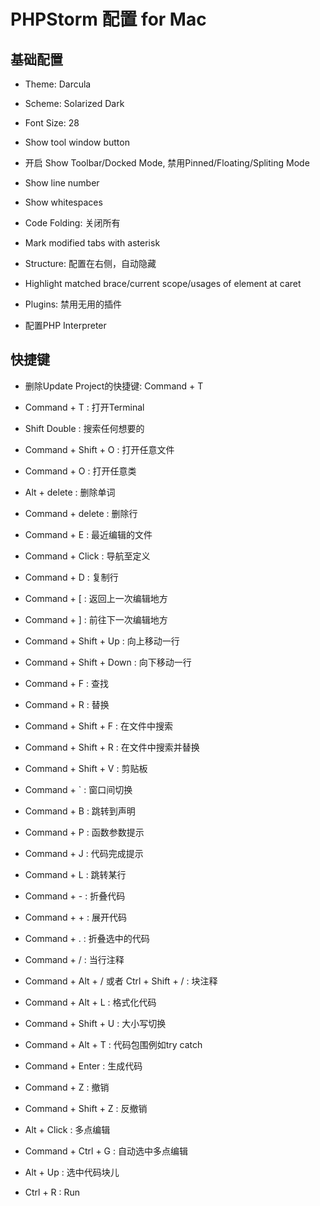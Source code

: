 # PHPStorm 配置 for Mac

## 基础配置

- Theme: Darcula

- Scheme: Solarized Dark

- Font Size: 28

- Show tool window button

- 开启 Show Toolbar/Docked Mode, 禁用Pinned/Floating/Spliting Mode

- Show line number

- Show whitespaces

- Code Folding: 关闭所有

- Mark modified tabs with asterisk

- Structure: 配置在右侧，自动隐藏

- Highlight matched brace/current scope/usages of element at caret

- Plugins: 禁用无用的插件

- 配置PHP Interpreter

## 快捷键

- 删除Update Project的快捷键: Command + T

- Command + T : 打开Terminal

- Shift Double : 搜索任何想要的

- Command + Shift + O : 打开任意文件

- Command + O : 打开任意类

- Alt + delete : 删除单词

- Command + delete : 删除行

- Command + E : 最近编辑的文件

- Command + Click : 导航至定义

- Command + D : 复制行

- Command + [ : 返回上一次编辑地方

- Command + ] : 前往下一次编辑地方

- Command + Shift + Up : 向上移动一行

- Command + Shift + Down : 向下移动一行

- Command + F : 查找

- Command + R : 替换

- Command + Shift + F : 在文件中搜索

- Command + Shift + R : 在文件中搜索并替换

- Command + Shift + V : 剪贴板

- Command + ` : 窗口间切换

- Command + B : 跳转到声明

- Command + P : 函数参数提示

- Command + J : 代码完成提示

- Command + L : 跳转某行

- Command + - : 折叠代码

- Command + + : 展开代码

- Command + . : 折叠选中的代码

- Command + / : 当行注释

- Command + Alt + / 或者 Ctrl + Shift + / : 块注释

- Command + Alt + L : 格式化代码

- Command + Shift + U : 大小写切换

- Command + Alt + T : 代码包围例如try catch

- Command + Enter : 生成代码

- Command + Z : 撤销

- Command + Shift + Z : 反撤销

- Alt + Click : 多点编辑

- Command + Ctrl + G : 自动选中多点编辑

- Alt + Up : 选中代码块儿

- Ctrl + R : Run